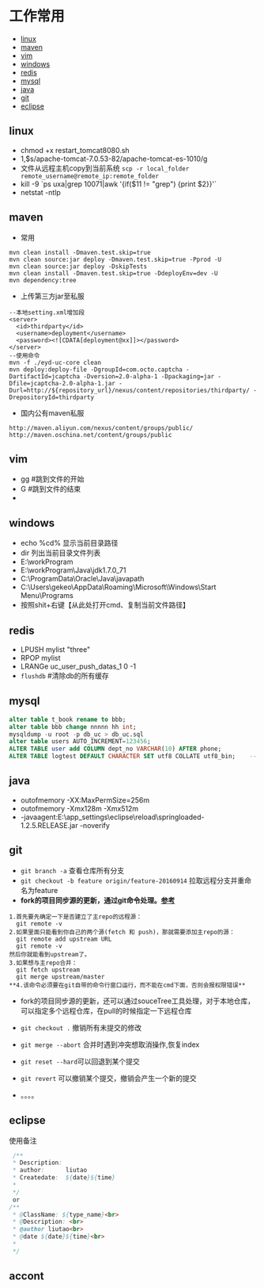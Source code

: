 # 工作常用
* [linux](#linux)
* [maven](#maven)
* [vim](#vim)
* [windows](#windows)
* [redis](#redis)
* [mysql](#mysql)
* [java](#java)
* [git](#git)
* [eclipse](#eclipse)

## linux
+ chmod +x restart_tomcat8080.sh
+ 1,$s/apache-tomcat-7.0.53-82/apache-tomcat-es-1010/g
+ 文件从远程主机copy到当前系统 `scp -r local_folder remote_username@remote_ip:remote_folder`
+ kill -9 \`ps uxa|grep 10071|awk '{if($11 != "grep") {print $2}}'\`
+ netstat -ntlp

## maven
* 常用
```
mvn clean install -Dmaven.test.skip=true
mvn clean source:jar deploy -Dmaven.test.skip=true -Pprod -U
mvn clean source:jar deploy -DskipTests
mvn clean install -Dmaven.test.skip=true -DdeployEnv=dev -U
mvn dependency:tree
```

* 上传第三方jar至私服
```
--本地setting.xml增加段
<server>
  <id>thirdparty</id>
  <username>deployment</username>
  <password><![CDATA[deployment@xx]]></password>
</server>
--使用命令
mvn -f ./eyd-uc-core clean
mvn deploy:deploy-file -DgroupId=com.octo.captcha -DartifactId=jcaptcha -Dversion=2.0-alpha-1 -Dpackaging=jar -Dfile=jcaptcha-2.0-alpha-1.jar -Durl=http://${repository_url}/nexus/content/repositories/thirdparty/ -DrepositoryId=thirdparty
```

* 国内公有maven私服
```
http://maven.aliyun.com/nexus/content/groups/public/
http://maven.oschina.net/content/groups/public
```

## vim
* gg #跳到文件的开始
* G #跳到文件的结束
*

## windows
* echo %cd%		显示当前目录路径
* dir				列出当前目录文件列表
* E:\workProgram
* E:\workProgram\Java\jdk1.7.0_71
* C:\ProgramData\Oracle\Java\javapath
* C:\Users\gekeo\AppData\Roaming\Microsoft\Windows\Start Menu\Programs
* 按照shit+右键【从此处打开cmd、复制当前文件路径】

## redis
* LPUSH mylist "three"
* RPOP mylist
* LRANGe uc_user_push_datas_1 0 -1
* `flushdb` #清除db的所有缓存


## mysql
```sql
alter table t_book rename to bbb;
alter table bbb change nnnnn hh int;
mysqldump -u root -p db_uc > db_uc.sql
alter table users AUTO_INCREMENT=123456;
ALTER TABLE user add COLUMN dept_no VARCHAR(10) AFTER phone;
ALTER TABLE logtest DEFAULT CHARACTER SET utf8 COLLATE utf8_bin;    -- 修改大小写精度
```

## java
* outofmemory -XX:MaxPermSize=256m
* outofmemory -Xmx128m -Xmx512m
* -javaagent:E:\app_settings\eclipse\reload\springloaded-1.2.5.RELEASE.jar -noverify

## git
* `git branch -a` 查看仓库所有分支
* `git checkout -b feature origin/feature-20160914` 拉取远程分支并重命名为feature
* **fork的项目同步源的更新，通过git命令处理。**[**参考**](https://segmentfault.com/q/1010000002590371)
```
1.首先要先确定一下是否建立了主repo的远程源：  
  git remote -v
2.如果里面只能看到你自己的两个源(fetch 和 push)，那就需要添加主repo的源：  
  git remote add upstream URL
  git remote -v
然后你就能看到upstream了。  
3.如果想与主repo合并：  
  git fetch upstream
  git merge upstream/master
**4.该命令必须要在git自带的命令行窗口运行，而不能在cmd下面，否则会报权限错误**  
```
* fork的项目同步源的更新，还可以通过souceTree工具处理，对于本地仓库，可以指定多个远程仓库，在pull的时候指定一下远程仓库

* `git checkout .` 撤销所有未提交的修改
* `git merge --abort` 合并时遇到冲突想取消操作,恢复index
* `git reset --hard`可以回退到某个提交
* `git revert` 可以撤销某个提交，撤销会产生一个新的提交
* 。。。。

## eclipse
使用备注

```java
 /**
 * Description:
 * author:      liutao
 * Createdate:  ${date}${time}
 *
 */
 or
/**
 * @ClassName: ${type_name}<br>
 * @Description: <br>
 * @author liutao<br>
 * @date ${date}${time}<br>
 *
 */
 ```

 ## accont
 ```

 ```
